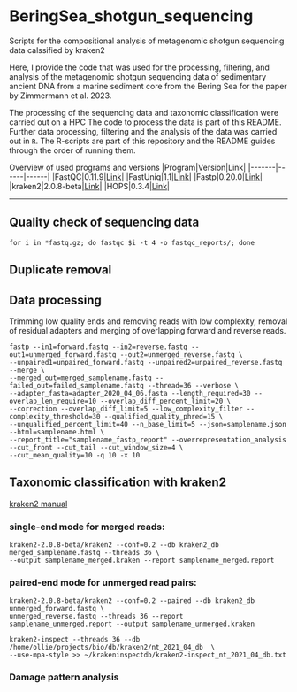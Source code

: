 # BeringSea_shotgun_sequencing
Scripts for the compositional analysis of metagenomic shotgun sequencing data calssified by kraken2

Here, I provide the code that was used for the processing, filtering, and analysis of the metagenomic shotgun sequencing data of sedimentary ancient DNA from a marine sediment core from the Bering Sea for the paper by Zimmermann et al. 2023. 

The processing of the sequencing data and taxonomic classification were carried out on a HPC 
The code to process the data is part of this README. Further data processing, filtering and the analysis of the data was carried out in `R`. The R-scripts are part of this repository and the README guides through the order of running them.



Overview of used programs and versions
|Program|Version|Link|
|-------|------|------|
|FastQC|0.11.9|[Link](https://www.bioinformatics.babraham.ac.uk/projects/fastqc/)|
|FastUniq|1.1|[Link](https://journals.plos.org/plosone/article?id=10.1371/journal.pone.0052249)|
|Fastp|0.20.0|[Link](https://www.ncbi.nlm.nih.gov/pmc/articles/PMC6129281/)|
|kraken2|2.0.8-beta|[Link](https://genomebiology.biomedcentral.com/articles/10.1186/s13059-019-1891-0)|
|HOPS|0.3.4|[Link](https://genomebiology.biomedcentral.com/articles/10.1186/s13059-019-1903-0#:~:text=HOPS%20is%20a%20versatile%20tool%20for%20high-throughput%20screening,enables%20large-scale%20metagenomic%20analyses%20of%20complex%20biological%20systems.)|


---


## Quality check of sequencing data

```
for i in *fastq.gz; do fastqc $i -t 4 -o fastqc_reports/; done
```

## Duplicate removal


## Data processing
Trimming low quality ends and removing reads with low complexity, removal of residual adapters and merging of overlapping forward and reverse reads.

```
fastp --in1=forward.fastq --in2=reverse.fastq --out1=unmerged_forward.fastq --out2=unmerged_reverse.fastq \
--unpaired1=unpaired_forward.fastq --unpaired2=unpaired_reverse.fastq --merge \
--merged_out=merged_samplename.fastq --failed_out=failed_samplename.fastq --thread=36 --verbose \
--adapter_fasta=adapter_2020_04_06.fasta --length_required=30 --overlap_len_require=10 --overlap_diff_percent_limit=20 \
--correction --overlap_diff_limit=5 --low_complexity_filter --complexity_threshold=30 --qualified_quality_phred=15 \
--unqualified_percent_limit=40 --n_base_limit=5 --json=samplename.json --html=samplename.html \
--report_title="samplename_fastp_report" --overrepresentation_analysis  --cut_front --cut_tail --cut_window_size=4 \
--cut_mean_quality=10 -q 10 -x 10
```

## Taxonomic classification with kraken2

[kraken2 manual](https://github.com/DerrickWood/kraken2/blob/master/docs/MANUAL.markdown)

### single-end mode for merged reads:
```
kraken2-2.0.8-beta/kraken2 --conf=0.2 --db kraken2_db merged_samplename.fastq --threads 36 \
--output samplename_merged.kraken --report samplename_merged.report
```

### paired-end mode for unmerged read pairs: 
```
kraken2-2.0.8-beta/kraken2 --conf=0.2 --paired --db kraken2_db unmerged_forward.fastq \
unmerged_reverse.fastq --threads 36 --report samplename_unmerged.report --output samplename_unmerged.kraken 
```


```
kraken2-inspect --threads 36 --db /home/ollie/projects/bio/db/kraken2/nt_2021_04_db  \
--use-mpa-style >> ~/krakeninspectdb/kraken2-inspect_nt_2021_04_db.txt
```

### Damage pattern analysis
